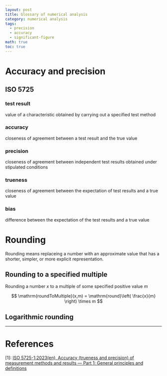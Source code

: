 ```yaml
---
layout: post
title: Glossary of numerical analysis
category: numerical analysis
tags:
  - precision
  - accuracy
  - significant-figure
math: true
toc: true
---
```

# Accuracy and precision

## ISO 5725

### test result
value of a characteristic obtained by carrying out a specified test method

### accuracy
closeness of agreement between a test result and the true value

### precision
closeness of agreement between independent test results obtained under stipulated conditions

### trueness
closeness of agreement between the expectation of test results and a true value

### bias
difference between the expectation of the test results and a true value

# Rounding

Rounding means replaceing a number with an approximate value that has a shorter, simpler, or more explicit representation.

## Rounding to a specified multiple

Rounding a number ${ x }$ to a multiple of some specified positive value ${ m }$

$$ \mathrm{roundToMultiple}(x,m) = \mathrm{round}\left( \frac{x}{m} \right) \times m $$

## Logarithmic rounding


---
# References

[1]: [ISO 5725-1:2023(en), Accuracy (trueness and precision) of measurement methods and results — Part 1: General principles and definitions](https://www.iso.org/obp/ui/#iso:std:iso:5725:-1:ed-2:v1:en)